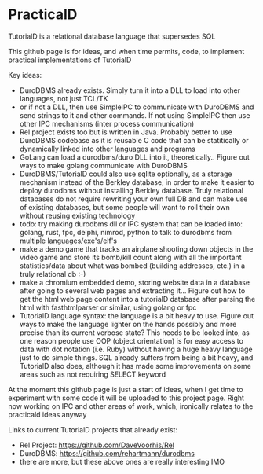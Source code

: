 # PracticalD
TutorialD is a relational database language that supersedes SQL

This github page is for ideas, and when time permits, code, to implement practical implementations of TutorialD

Key ideas:
* DuroDBMS already exists. Simply turn it into a DLL to load into other languages, not just TCL/TK
* or if not a DLL, then use SimpleIPC to communicate with DuroDBMS and send strings to it and other commands. If not using SimpleIPC then use other IPC mechanisms (inter process communication)
* Rel project exists too but is written in Java. Probably better to use DuroDBMS codebase as it is reusable C code that can be statitically or dynamically linked into other languages and programs
* GoLang can load a durodbms/duro DLL into it, theoretically.. Figure out ways to make golang communicate with DuroDBMS
* DuroDBMS/TutorialD could also use sqlite optionally, as a storage mechanism instead of the Berkley database, in order to make it easier to deploy durodbms without installing Berkley database.  Truly relational databases do not require rewriting your own full DB and can make use of existing databases, but some people will want to roll their own without reusing existing technology
* todo: try making durodbms dll or IPC system that can be loaded into: golang, rust, fpc, delphi, nimrod, python to talk to durodbms from multiple languages/exe's/elf's
* make a demo game that tracks an airplane shooting down objects in the video game and store its bomb/kill count along with all the important statistics/data about what was bombed (building addresses, etc.) in a truly relational db :-)
* make a chromium embedded demo, storing website data in a database after going to several web pages and extracting it... Figure out how to get the html web page content into a tutorialD database after parsing the html with fasthtmlparser or similar, using golang or fpc
* TutorialD language syntax: the language is a bit heavy to use. Figure out ways to make the language lighter on the hands possibly and more precise than its current verbose state? This needs to be looked into, as one reason people use OOP (object orientation) is for easy access to data with dot notation (i.e. Ruby) without having a huge heavy language just to do simple things. SQL already suffers from being a bit heavy, and TutorialD also does, although it has made some improvements on some areas such as not requiring SELECT keyword

At the moment this github page is just a start of ideas, when I get time to experiment with some code it will be uploaded to this project page.  Right now working on IPC and other areas of work, which, ironically relates to the practicald ideas anyway

Links to current TutorialD projects that already exist:
* Rel Project: https://github.com/DaveVoorhis/Rel  
* DuroDBMS: https://github.com/rehartmann/durodbms
* there are more, but these above ones are really interesting IMO
